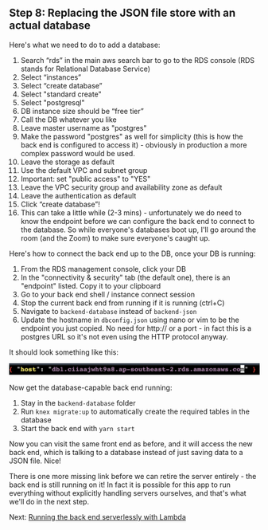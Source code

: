 ## Step 8: Replacing the JSON file store with an actual database

Here's what we need to do to add a database:

1. Search “rds” in the main aws search bar to go to the RDS console (RDS stands for Relational Database Service)
2. Select “instances”
3. Select “create database”
4. Select "standard create"
5. Select "postgresql"
6. DB instance size should be “free tier”
7. Call the DB whatever you like
8. Leave master username as "postgres"
9. Make the password "postgres" as well for simplicity (this is how the back end is configured to access it) - obviously in production a more complex password would be used.
10. Leave the storage as default
11. Use the default VPC and subnet group
12. Important: set "public access" to "YES"
13. Leave the VPC security group and availability zone as default
14. Leave the authentication as default
15. Click “create database”!
16. This can take a little while (2-3 mins) - unfortunately we do need to know the endpoint before we can configure the back end to connect to the database. So while everyone's databases boot up, I'll go around the room (and the Zoom) to make sure everyone's caught up.

Here's how to connect the back end up to the DB, once your DB is running:

1. From the RDS management console, click your DB
2. In the "connectivity & security" tab (the default one), there is an "endpoint" listed. Copy it to your clipboard
3. Go to your back end shell / instance connect session
4. Stop the current back end from running if it is running (ctrl+C)
5. Navigate to `backend-database` instead of `backend-json`
6. Update the hostname in `dbconfig.json` using nano or vim to be the endpoint you just copied. No need for http:// or a port - in fact this is a postgres URL so it's not even using the HTTP protocol anyway.

It should look something like this:

![DB config file](./images/config-db.png)

Now get the database-capable back end running:

1. Stay in the `backend-database` folder
2. Run `knex migrate:up` to automatically create the required tables in the database
3. Start the back end with `yarn start`

Now you can visit the same front end as before, and it will access the new back end, which is talking to a database instead of just saving data to a JSON file. Nice!

There is one more missing link before we can retire the server entirely - the back end is still running on it! In fact it is possible for this app to run everything without explicitly handling servers ourselves, and that's what we'll do in the next step.

Next: [Running the back end serverlessly with Lambda](./Step9.md)

